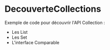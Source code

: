 # DecouverteCollections

Exemple de code pour découvrir l'API Collection :
- Les List
- Les Set
- L'interface Comparable

